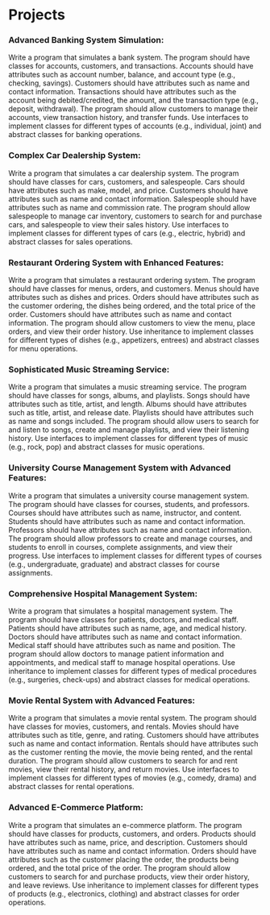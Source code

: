 # Projects

### Advanced Banking System Simulation:

Write a program that simulates a bank system. The program should have classes for accounts, customers, and transactions.
Accounts should have attributes such as account number, balance, and account type (e.g., checking, savings). Customers
should have attributes such as name and contact information. Transactions should have attributes such as the account 
being debited/credited, the amount, and the transaction type (e.g., deposit, withdrawal). The program should allow 
customers to manage their accounts, view transaction history, and transfer funds. Use interfaces to implement classes 
for different types of accounts (e.g., individual, joint) and abstract classes for banking operations.

### Complex Car Dealership System:

Write a program that simulates a car dealership system. The program should have classes for cars, customers, and 
salespeople. Cars should have attributes such as make, model, and price. Customers should have attributes such as name 
and contact information. Salespeople should have attributes such as name and commission rate. The program should allow 
salespeople to manage car inventory, customers to search for and purchase cars, and salespeople to view their sales 
history. Use interfaces to implement classes for different types of cars (e.g., electric, hybrid) and abstract classes 
for sales operations.

### Restaurant Ordering System with Enhanced Features:

Write a program that simulates a restaurant ordering system. The program should have classes for menus, orders, and 
customers. Menus should have attributes such as dishes and prices. Orders should have attributes such as the customer 
ordering, the dishes being ordered, and the total price of the order. Customers should have attributes such as name and
contact information. The program should allow customers to view the menu, place orders, and view their order history. 
Use inheritance to implement classes for different types of dishes (e.g., appetizers, entrees) and abstract classes for 
menu operations.

### Sophisticated Music Streaming Service:

Write a program that simulates a music streaming service. The program should have classes for songs, albums, and 
playlists. Songs should have attributes such as title, artist, and length. Albums should have attributes such as title,
artist, and release date. Playlists should have attributes such as name and songs included. The program should allow 
users to search for and listen to songs, create and manage playlists, and view their listening history. Use interfaces 
to implement classes for different types of music (e.g., rock, pop) and abstract classes for music operations.

### University Course Management System with Advanced Features:

Write a program that simulates a university course management system. The program should have classes for courses, 
students, and professors. Courses should have attributes such as name, instructor, and content. Students should have 
attributes such as name and contact information. Professors should have attributes such as name and contact information.
The program should allow professors to create and manage courses, and students to enroll in courses, complete 
assignments, and view their progress. Use interfaces to implement classes for different types of courses 
(e.g., undergraduate, graduate) and abstract classes for course assignments.

### Comprehensive Hospital Management System:

Write a program that simulates a hospital management system. The program should have classes for patients, doctors, 
and medical staff. Patients should have attributes such as name, age, and medical history. Doctors should have 
attributes such as name and contact information. Medical staff should have attributes such as name and position. 
The program should allow doctors to manage patient information and appointments, and medical staff to manage hospital
operations. Use inheritance to implement classes for different types of medical procedures (e.g., surgeries, check-ups)
and abstract classes for medical operations.

### Movie Rental System with Advanced Features:

Write a program that simulates a movie rental system. The program should have classes for movies, customers, and 
rentals. Movies should have attributes such as title, genre, and rating. Customers should have attributes such as name 
and contact information. Rentals should have attributes such as the customer renting the movie, the movie being rented,
and the rental duration. The program should allow customers to search for and rent movies, view their rental history, 
and return movies. Use interfaces to implement classes for different types of movies (e.g., comedy, drama) and abstract 
classes for rental operations.

### Advanced E-Commerce Platform:

Write a program that simulates an e-commerce platform. The program should have classes for products, customers, and 
orders. Products should have attributes such as name, price, and description. Customers should have attributes such as 
name and contact information. Orders should have attributes such as the customer placing the order, the products being
ordered, and the total price of the order. The program should allow customers to search for and purchase products, view 
their order history, and leave reviews. Use inheritance to implement classes for different types of products 
(e.g., electronics, clothing) and abstract classes for order operations.

